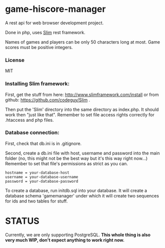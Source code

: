 # game-hiscore-manager

A rest api for web browser development project. 

Done in php, uses [Slim](http://www.slimframework.com/) rest framework.

Names of games and players can be only 50 characters long at most. 
Game scores must be positive integers.

### License

MIT

### Installing Slim framework:

First, get the stuff from here: http://www.slimframework.com/install or 
from github: https://github.com/codeguy/Slim .

Then put the 'Slim' directory into the same directory as index.php. It should work then
"just like that". Remember to set file access rights correctly for .htaccess and php files.

### Database connection: 

First, check that db.ini is in .gitignore.

Second, create a db.ini file with host, username and password into the main folder
(no, this might not be the best way but it's this way right now...) Remember to set 
that file's permissions as strict as you can.

    hostname = your-database-host 
    username = your-database-username
    password = your-database-password

To create a database, run initdb.sql into your database. It will create a database schema 'gamemanager' under 
which it will create two sequences for ids and two tables for stuff.

# STATUS

Currently, we are only supporting PostgreSQL. 
__This whole thing is also very much WIP, don't expect anything to work right now.__

